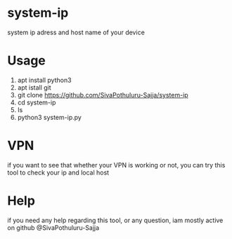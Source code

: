 # system-ip
system ip adress and host name of your device

# Usage
1. apt install python3
2. apt istall git
3. git clone https://github.com/SivaPothuluru-Sajja/system-ip
4. cd system-ip
5. ls
6. python3 system-ip.py

# VPN
if you want to see that whether your VPN is working or not, you can try this tool to check your ip and local host


# Help
if you need any help regarding this tool, or any question, iam mostly active on github @SivaPothuluru-Sajja
